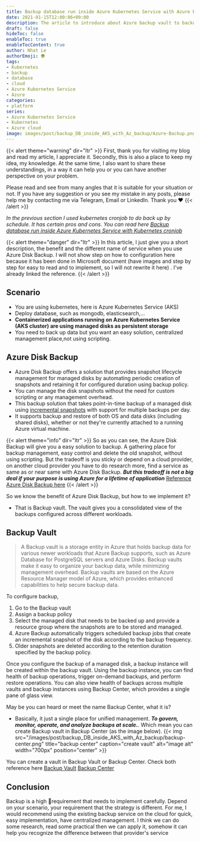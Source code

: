 ```yaml
---
title: Backup database run inside Azure Kubernetes Service with Azure Backup vault
date: 2021-01-15T12:00:06+09:00
description: The article to introduce about Azure backup vault to backup database
draft: false
hideToc: false
enableToc: true
enableTocContent: true
author: Nhat Le
authorEmoji: 👽
tags:
- Kubernetes
- backup
- database
- cloud
- Azure Kubernetes Service
- Azure
categories:
- platform
series:
- Azure Kubernetes Service
- Kubernetes
- Azure cloud
image: images/post/backup_DB_inside_AKS_with_Az_backup/Azure-Backup.png
---
```


{{< alert theme="warning" dir="ltr" >}}
First, thank you for visiting my blog and read my article, I appreciate it. Secondly, this is also a place to keep my idea, my knowledge. At the same time, I also want to share these understandings, in a way it can help you or you can have another perspective on your problem.

Please read and see from many angles that it is suitable for your situation or not.
If you have any suggestion or you see my mistake in any posts, please help me by contacting me via Telegram, Email or LinkedIn. Thank you :heart:
{{< /alert >}}

*In the previous section I used kubernetes cronjob to do back up by schedule. It has certain pros and cons. You can read here [Backup database run inside Azure Kubernetes Service with Kubernetes cronjob](https://dev2ops.net/en/posts/backup_db_inside_aks_with_cronjob/)*

{{< alert theme="danger" dir="ltr" >}}
In this article, I just give you a short description, the benefit and the different name of service when you use Azure Disk Backup. I will not show step on how to configuration here because it has been done in Microsoft document (have images and step by step for easy to read and to implement, so I will not rewrite it here) . I've already linked the reference.
{{< /alert >}}

## Scenario

* You are using kubernetes, here is Azure Kubernetes Service (AKS)
* Deploy database, such as mongodb, elasticsearch,...
* __Containerized applications running on Azure Kubernetes Service (AKS cluster) are using managed disks as persistent storage__
* You need to back up data but you want an easy solution, centralized management place,not using scripting.

## Azure Disk Backup

* Azure Disk Backup offers a solution that provides snapshot lifecycle management for managed disks by automating periodic creation of snapshots and retaining it for configured duration using backup policy. 
* You can manage the disk snapshots without the need for custom scripting or any management overhead. 
* This backup solution that takes point-in-time backup of a managed disk using [incremental snapshots](https://docs.microsoft.com/en-us/azure/virtual-machines/disks-incremental-snapshots?tabs=azure-powershell) with support for multiple backups per day. 
* It supports backup and restore of both OS and data disks (including shared disks), whether or not they're currently attached to a running Azure virtual machine.

{{< alert theme="info" dir="ltr" >}}
So as you can see, the Azure Disk Backup will give you a easy solution to backup. A gathering place for backup management, easy control and delete the old snapshot, without using scripting. 
But the tradeoff is you sticky or depend on a cloud provider, on another cloud provider you have to do research more, find a service as same as or near same with Azure Disk Backup. __*But this tradeoff is not a big deal if your purpose is using Azure for a lifetime of application*__
[Reference Azure Disk Backup here](https://docs.microsoft.com/en-us/azure/backup/disk-backup-overview)
{{< /alert >}}

So we know the benefit of Azure Disk Backup, but how to we implement it? 
* That is Backup vault. The vault gives you a consolidated view of the backups configured across different workloads.

## Backup Vault

> A Backup vault is a storage entity in Azure that holds backup data for various newer workloads that Azure Backup supports, such as Azure Database for PostgreSQL servers and Azure Disks. Backup vaults make it easy to organize your backup data, while minimizing management overhead. Backup vaults are based on the Azure Resource Manager model of Azure, which provides enhanced capabilities to help secure backup data.

To configure backup, 
1. Go to the Backup vault
2. Assign a backup policy
3. Select the managed disk that needs to be backed up and provide a resource group where the snapshots are to be stored and managed. 
4. Azure Backup automatically triggers scheduled backup jobs that create an incremental snapshot of the disk according to the backup frequency.
5. Older snapshots are deleted according to the retention duration specified by the backup policy.

Once you configure the backup of a managed disk, a backup instance will be created within the backup vault. Using the backup instance, you can find health of backup operations, trigger on-demand backups, and perform restore operations. You can also view health of backups across multiple vaults and backup instances using Backup Center, which provides a single pane of glass view.

May be you can heard or meet the name Backup Center, what it is?
* Basically, it just a single place for unified management. __*To govern, monitor, operate, and analyze backups at scale.*__. Which mean you can create Backup vault in Backup Center (as the image below).
{{< img src="/images/post/backup_DB_inside_AKS_with_Az_backup/backup-center.png" title="backup center" caption="create vault" alt="image alt" width="700px" position="center" >}}

You can create a vault in Backup Vault or Backup Center. Check both reference here
[Backup Vault](https://docs.microsoft.com/en-us/azure/backup/backup-vault-overview#create-a-backup-vault)
[Backup Center](https://docs.microsoft.com/en-us/azure/backup/backup-managed-disks)


## Conclusion

Backup is a high requirement that needs to implement carefully. Depend on your scenario, your requirement that the strategy is different. 
For me, I would recommend using the existing backup service on the cloud for quick, easy implementation, have centralized management. I think we can do some research, read some practical then we can apply it, somehow it can help you recognize the difference between that provider's service